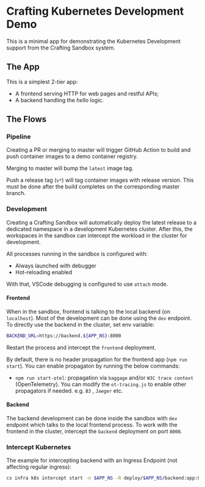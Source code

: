 # Crafting Kubernetes Development Demo

This is a minimal app for demonstrating the Kubernetes Development support
from the Crafting Sandbox system.

## The App

This is a simplest 2-tier app:

- A frontend serving HTTP for web pages and restful APIs;
- A backend handling the _hello_ logic.

## The Flows

### Pipeline

Creating a PR or merging to master will trigger GitHub Action to build and
push container images to a demo container registry.

Merging to master will bump the `latest` image tag.

Push a release tag (`v*`) will tag container images with release version.
This must be done after the build completes on the corresponding master branch.

### Development

Creating a Crafting Sandbox will automatically deploy the latest release to
a dedicated namespace in a development Kubernetes cluster.
After this, the workspaces in the sandbox can intercept the workload in the
cluster for development.

All processes running in the sandbox is configured with:

- Always launched with debugger
- Hot-reloading enabled

With that, VSCode debugging is configured to use `attach` mode.

#### Frontend

When in the sandbox, frontend is talking to the local backend (on `localhost`).
Most of the development can be done using the `dev` endpoint.
To directly use the backend in the cluster, set env variable:

```sh
BACKEND_URL=https://backend.${APP_NS}:8000
```

Restart the process and intercept the `frontend` deployment.


By default, there is no header propagation for the frontend app (`npm run start`). You can enable propagaton by running the below commands:

- `npm run start-otel`:  propagation via `baggage` and/or `W3C trace context` (OpenTelemetry). You can modify the `ot-tracing.js` to enable other propagators if needed. e.g. `B3` , `Jaeger` etc.

#### Backend

The backend development can be done inside the sandbox with `dev` endpoint which
talks to the local frontend process.
To work with the frontend in the cluster, intercept the `backend` deployment on
port `8000`.

### Intercept Kubernetes

The example for intercepting backend with an Ingress Endpoint (not affecting regular ingress):

```sh
cs infra k8s intercept start -n $APP_NS -R deploy/$APP_NS/backend:app:8000:8000 --ingress svc/$APP_NS/frontend
```
